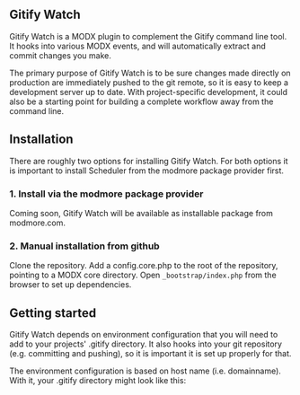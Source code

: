 ## Gitify Watch

Gitify Watch is a MODX plugin to complement the Gitify command line tool. It hooks into various MODX events,
and will automatically extract and commit changes you make. 

The primary purpose of Gitify Watch is to be sure changes made directly on production are immediately pushed to the git
remote, so it is easy to keep a development server up to date. With project-specific development, it could also be a
starting point for building a complete workflow away from the command line. 

## Installation

There are roughly two options for installing Gitify Watch. For both options it is important to install Scheduler from the modmore package provider first. 

### 1. Install via the modmore package provider

Coming soon, Gitify Watch will be available as installable package from modmore.com. 

### 2. Manual installation from github

Clone the repository. Add a config.core.php to the root of the repository, pointing to a MODX core directory.
Open `_bootstrap/index.php` from the browser to set up dependencies. 

## Getting started

Gitify Watch depends on environment configuration that you will need to add to your projects' .gitify directory. It also
hooks into your git repository (e.g. committing and pushing), so it is important it is set up properly for that.

The environment configuration is based on host name (i.e. domainname). With it, your .gitify directory might look like this:



